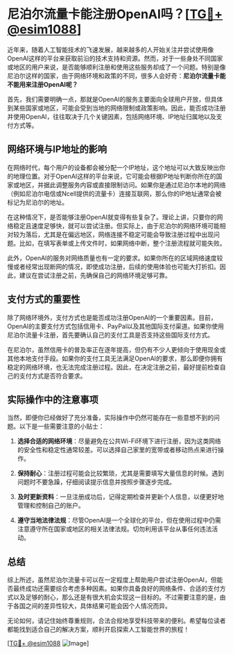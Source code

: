 # 尼泊尔流量卡能注册OpenAI吗？[[TG💪+ @esim1088](https://t.me/s/esim1088)]

近年来，随着人工智能技术的飞速发展，越来越多的人开始关注并尝试使用像OpenAI这样的平台来获取前沿的技术支持和资源。然而，对于一些身处不同国家或地区的用户来说，是否能够顺利注册和使用这些服务却成了一个问题。特别是像尼泊尔这样的国家，由于网络环境和政策的不同，很多人会好奇：**尼泊尔流量卡能不能用来注册OpenAI呢？**

首先，我们需要明确一点，那就是OpenAI的服务主要面向全球用户开放，但具体到某些国家或地区，可能会受到当地的网络限制或政策影响。因此，能否成功注册并使用OpenAI，往往取决于几个关键因素，包括网络环境、IP地址归属地以及支付方式等。

## 网络环境与IP地址的影响

在网络时代，每个用户的设备都会被分配一个IP地址，这个地址可以大致反映出你的地理位置。对于OpenAI这样的平台来说，它可能会根据IP地址判断你所在的国家或地区，并据此调整服务内容或直接限制访问。如果你是通过尼泊尔本地的网络（例如尼泊尔电信或Ncell提供的流量卡）连接互联网，那么你的IP地址通常会被标记为尼泊尔的地址。

在这种情况下，是否能够注册OpenAI就变得有些复杂了。理论上讲，只要你的网络稳定且速度足够快，就可以尝试注册。但实际上，由于尼泊尔的网络环境可能相对较为落后，尤其是在偏远地区，网络连接不稳定可能会导致注册过程中出现问题。比如，在填写表单或上传文件时，如果网络中断，整个注册流程就可能失败。

此外，OpenAI的服务对网络质量也有一定的要求。如果你所在的区域网络速度较慢或者经常出现断网的情况，即使成功注册，后续的使用体验也可能大打折扣。因此，建议在尝试注册之前，先确保自己的网络环境足够可靠。

## 支付方式的重要性

除了网络环境外，支付方式也是能否成功注册OpenAI的一个重要因素。目前，OpenAI的主要支付方式包括信用卡、PayPal以及其他国际支付渠道。如果你使用尼泊尔流量卡注册，首先要确认自己的支付工具是否支持这些国际支付方式。

在尼泊尔，虽然信用卡的普及率正在逐年提高，但仍有不少人更倾向于使用现金或其他本地支付手段。如果你的支付工具无法满足OpenAI的要求，那么即便你拥有稳定的网络环境，也无法完成注册过程。因此，在决定注册之前，最好提前检查自己的支付方式是否符合要求。

## 实际操作中的注意事项

当然，即便你已经做好了充分准备，实际操作中仍然可能存在一些意想不到的问题。以下是一些需要注意的小贴士：

1. **选择合适的网络环境**：尽量避免在公共Wi-Fi环境下进行注册，因为这类网络的安全性和稳定性通常较差。可以选择自己家里的宽带或者移动热点来进行操作。
   
2. **保持耐心**：注册过程可能会比较繁琐，尤其是需要填写大量信息的时候。遇到问题时不要急躁，仔细阅读提示信息并按照步骤逐步完成。

3. **及时更新资料**：一旦注册成功后，记得定期检查并更新个人信息，以便更好地管理和控制自己的账户。

4. **遵守当地法律法规**：尽管OpenAI是一个全球化的平台，但在使用过程中仍需注意遵守所在国家或地区的相关法律法规。切勿利用该平台从事任何违法活动。

## 总结

综上所述，虽然尼泊尔流量卡可以在一定程度上帮助用户尝试注册OpenAI，但能否最终成功还需要综合考虑多种因素。如果你具备良好的网络条件、合适的支付方式以及足够的耐心，那么还是有很大机会实现这一目标的。不过需要注意的是，由于各国之间的差异性较大，具体结果可能会因个人情况而异。

无论如何，请记住始终尊重规则，合法合规地享受科技带来的便利。希望每位读者都能找到适合自己的解决方案，顺利开启探索人工智能世界的旅程！

[[TG💪+ @esim1088](https://t.me/s/esim1088) ![Image](https://i.postimg.cc/4NQfJmqS/Snipaste-2025-05-13-00-14-12.png)]